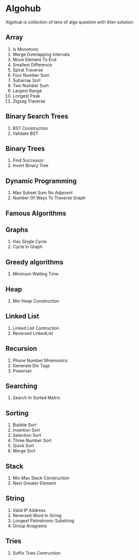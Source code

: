 # Algohub 
Algohub is collection of tens of algo question with thier solution. 

## Array
1. Is Monotonic
2. Merge Overlapping Intervals
3. Move Element To End
4. Smallest Difference
5. Spiral Traverse
6. Four Number Sum
7. Subarray Sort
8. Two Number Sum
9. Largest Range
10. Longest Peak
11. Zigzag Traverse

## Binary Search Trees
1. BST Construction
2. Validate BST

## Binary Trees
1. Find Successor
2. Invert Binary Tree

## Dynamic Programming
1. Max Subset Sum No Adjacent
2. Number Of Ways To Traverse Graph

## Famous Algorithms

## Graphs
1. Has Single Cycle
2. Cycle In Graph

## Greedy algorithms
1. Minimum Waiting Time

## Heap
1. Min Heap Construction

## Linked List
1. Linked List Contruction
2. Reversed LinkedList

## Recursion
1. Phone Number Mnemonics
2. Generate Div Tags
3. Powerset

## Searching
1. Search In Sorted Matrix

## Sorting
1. Bubble Sort
2. Insertion Sort
3. Selection Sort
4. Three Number Sort
5. Quick Sort
6. Merge Sort

## Stack
1. Min Max Stack Construction
2. Next Greater Element

## String
1. Valid IP Address
2. Reversed Word In String
3. Longest Palindromic Substring
4. Group Anagrams

## Tries
1. Suffix Tries Contruction

